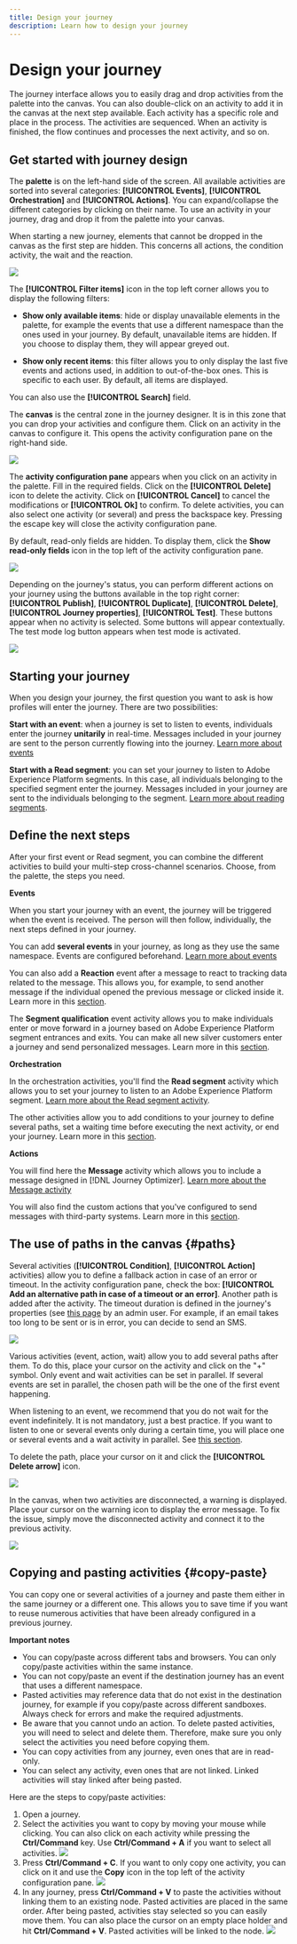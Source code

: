 ```yaml
---
title: Design your journey
description: Learn how to design your journey
---
```

# Design your journey

The journey interface allows you to easily drag and drop activities from the palette into the canvas. You can also double-click on an activity to add it in the canvas at the next step available. Each activity has a specific role and place in the process. The activities are sequenced. When an activity is finished, the flow continues and processes the next activity, and so on. 

## Get started with journey design 

The **palette** is on the left-hand side of the screen. All available activities are sorted into several categories: **[!UICONTROL Events]**, **[!UICONTROL Orchestration]** and **[!UICONTROL Actions]**. You can expand/collapse the different categories by clicking on their name. To use an activity in your journey, drag and drop it from the palette into your canvas. 

When starting a new journey, elements that cannot be dropped in the canvas as the first step are hidden. This concerns all actions, the condition activity, the wait and the reaction.

![](../assets/journey38.png)

The **[!UICONTROL Filter items]** icon in the top left corner allows you to display the following filters:

* **Show only available items**: hide or display unavailable elements in the palette, for example the events that use a different namespace than the ones used in your journey. By default, unavailable items are hidden. If you choose to display them, they will appear greyed out. 

* **Show only recent items**: this filter allows you to only display the last five events and actions used, in addition to out-of-the-box ones. This is specific to each user. By default, all items are displayed.

You can also use the **[!UICONTROL Search]** field.

The **canvas** is the central zone in the journey designer. It is in this zone that you can drop your activities and configure them. Click on an activity in the canvas to configure it. This opens the activity configuration pane on the right-hand side. 

![](../assets/journey39.png)

The **activity configuration pane** appears when you click on an activity in the palette. Fill in the required fields. Click on the **[!UICONTROL Delete]** icon to delete the activity. Click on **[!UICONTROL Cancel]** to cancel the modifications or **[!UICONTROL Ok]** to confirm. To delete activities, you can also select one activity (or several) and press the backspace key. Pressing the escape key will close the activity configuration pane. 

By default, read-only fields are hidden. To display them, click the **Show read-only fields** icon in the top left of the activity configuration pane.

![](../assets/journey59bis.png)

Depending on the journey's status, you can perform different actions on your journey using the buttons available in the top right corner: **[!UICONTROL Publish]**, **[!UICONTROL Duplicate]**, **[!UICONTROL Delete]**, **[!UICONTROL Journey properties]**, **[!UICONTROL Test]**. These buttons appear when no activity is selected. Some buttons will appear contextually. The test mode log button appears when test mode is activated. 

![](../assets/journey41.png)

## Starting your journey

When you design your journey, the first question you want to ask is how profiles will enter the journey. There are two possibilities:

**Start with an event**: when a journey is set to listen to events, individuals enter the journey **unitarily** in real-time. Messages included in your journey are sent to the person currently flowing into the journey. [Learn more about events](../event/about-events.md)

**Start with a Read segment**: you can set your journey to listen to Adobe Experience Platform segments. In this case, all individuals belonging to the specified segment enter the journey. Messages included in your journey are sent to the individuals belonging to the segment. [Learn more about reading segments](read-segment.md).

## Define the next steps

After your first event or Read segment, you can combine the different activities to build your multi-step cross-channel scenarios. Choose, from the palette, the steps you need.

**Events**

When you start your journey with an event, the journey will be triggered when the event is received. The person will then follow, individually, the next steps defined in your journey. 

You can add **several events** in your journey, as long as they use the same namespace. Events are configured beforehand. [Learn more about events](about-journey-activities.md#event-activities)

You can also add a **Reaction** event after a message to react to tracking data related to the message. This allows you, for example, to send another message if the individual opened the previous message or clicked inside it. Learn more in this [section](reaction-events.md).

The **Segment qualification** event activity allows you to make individuals enter or move forward in a journey based on Adobe Experience Platform segment entrances and exits. You can make all new silver customers enter a journey and send personalized messages. Learn more in this [section](segment-qualification-events.md).

**Orchestration**

In the orchestration activities, you'll find the **Read segment** activity which allows you to set your journey to listen to an Adobe Experience Platform segment. [Learn more about the Read segment activity](read-segment.md).

The other activities allow you to add conditions to your journey to define several paths, set a waiting time before executing the next activity, or end your journey. Learn more in this [section](about-journey-activities.md#orchestration-activities).

**Actions**

You will find here the **Message** activity which allows you to include a message designed in [!DNL Journey Optimizer]. [Learn more about the Message activity](journeys-message.md)

You will also find the custom actions that you've configured to send messages with third-party systems. Learn more in this [section](about-journey-activities.md#action-activities).

## The use of paths in the canvas {#paths}

Several activities (**[!UICONTROL Condition]**, **[!UICONTROL Action]** activities) allow you to define a fallback action in case of an error or timeout. In the activity configuration pane, check the box: **[!UICONTROL Add an alternative path in case of a timeout or an error]**. Another path is added after the activity. The timeout duration is defined in the journey's properties (see [this page](../building-journeys/journey-gs.md#change-properties) by an admin user. For example, if an email takes too long to be sent or is in error, you can decide to send an SMS.

 ![](../assets/journey42.png)

Various activities (event, action, wait) allow you to add several paths after them. To do this, place your cursor on the activity and click on the "+" symbol. Only event and wait activities can be set in parallel. If several events are set in parallel, the chosen path will be the one of the first event happening. 

When listening to an event, we recommend that you do not wait for the event indefinitely. It is not mandatory, just a best practice. If you want to listen to one or several events only during a certain time, you will place one or several events and a wait activity in parallel. See [this section](../building-journeys/general-events.md#events-specific-time).

To delete the path, place your cursor on it and click the **[!UICONTROL Delete arrow]** icon.

 ![](../assets/journey42ter.png)

In the canvas, when two activities are disconnected, a warning is displayed. Place your cursor on the warning icon to display the error message. To fix the issue, simply move the disconnected activity and connect it to the previous activity.

 ![](../assets/canvas-disconnected.png)

## Copying and pasting activities {#copy-paste}

You can copy one or several activities of a journey and paste them either in the same journey or a different one. This allows you to save time if you want to reuse numerous activities that have been already configured in a previous journey. 

**Important notes**

* You can copy/paste across different tabs and browsers. You can only copy/paste activities within the same instance. 
* You can not copy/paste an event if the destination journey has an event that uses a different namespace.
* Pasted activities may reference data that do not exist in the destination journey, for example if you copy/paste across different sandboxes. Always check for errors and make the required adjustments. 
* Be aware that you cannot undo an action. To delete pasted activities, you will need to select and delete them. Therefore, make sure you only select the activities you need before copying them.
* You can copy activities from any journey, even ones that are in read-only.
* You can select any activity, even ones that are not linked. Linked activities will stay linked after being pasted.

Here are the steps to copy/paste activities:

1. Open a journey.
1. Select the activities you want to copy by moving your mouse while clicking. You can also click on each activity while pressing the **Ctrl/Command** key. Use **Ctrl/Command + A** if you want to select all activities.
    ![](../assets/copy-paste1.png)
1. Press **Ctrl/Command + C**. 
    If you want to only copy one activity, you can click on it and use the **Copy** icon in the top left of the activity configuration pane.
    ![](../assets/copy-paste2.png)
1. In any journey, press **Ctrl/Command + V** to paste the activities without linking them to an existing node. Pasted activities are placed in the same order. After being pasted, activities stay selected so you can easily move them. You can also place the cursor on an empty place holder and hit **Ctrl/Command + V**. Pasted activities will be linked to the node. 
    ![](../assets/copy-paste3.png)
